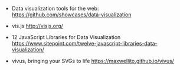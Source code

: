 * Data visualization tools for the web:
https://github.com/showcases/data-visualization

* vis.js
http://visjs.org/

* 12 JavaScript Libraries for Data Visualization
https://www.sitepoint.com/twelve-javascript-libraries-data-visualization/

* vivus, bringing your SVGs to life
https://maxwellito.github.io/vivus/
